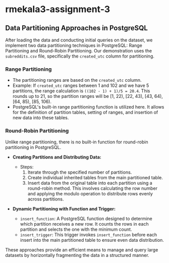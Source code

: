 # rmekala3-assignment-3

## Data Partitioning Approaches in PostgreSQL

After loading the data and conducting initial queries on the dataset, we implement two data partitioning techniques in PostgreSQL: Range Partitioning and Round-Robin Partitioning. Our demonstration uses the `subreddits.csv` file, specifically the `created_utc` column for partitioning.

### Range Partitioning

- The partitioning ranges are based on the `created_utc` column.
- Example: If `created_utc` ranges between 1 and 102 and we have 5 partitions, the range calculation is `((102 - 1) + 1)/5 = 20.4`. This rounds up to 21, so the partition ranges will be [1, 22), [22, 43), [43, 64), [64, 85), [85, 106).
- PostgreSQL's built-in range partitioning function is utilized here. It allows for the definition of partition tables, setting of ranges, and insertion of new data into these tables.

### Round-Robin Partitioning
 Unlike range partitioning, there is no built-in function for round-robin partitioning in PostgreSQL.
 
- **Creating Partitions and Distributing Data:**
  - Steps:
    1. Iterate through the specified number of partitions.
    2. Create individual inherited tables from the main partitioned table.
    3. Insert data from the original table into each partition using a round-robin method. This involves calculating the row number and applying the modulo operation to distribute rows evenly across partitions.

- **Dynamic Partitioning with Function and Trigger:**
  - `insert_function`: A PostgreSQL function designed to determine which partition receives a new row. It counts the rows in each partition and selects the one with the minimum count.
  - `insert_trigger`: This trigger invokes `insert_function` before each insert into the main partitioned table to ensure even data distribution.

These approaches provide an efficient means to manage and query large datasets by horizontally fragmenting the data in a structured manner.
